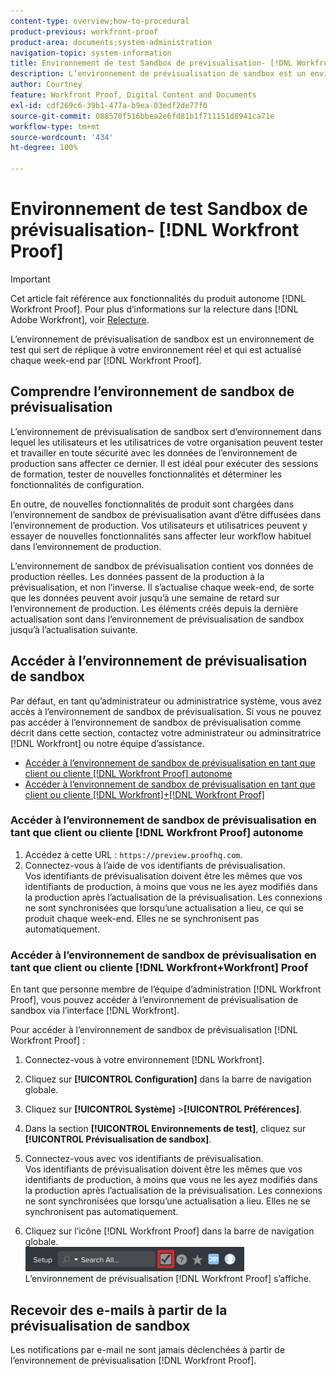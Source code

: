 ```yaml
---
content-type: overview;how-to-procedural
product-previous: workfront-proof
product-area: documents;system-administration
navigation-topic: system-information
title: Environnement de test Sandbox de prévisualisation- [!DNL Workfront Proof]
description: L’environnement de prévisualisation de sandbox est un environnement de test qui sert de réplique à votre environnement réel et qui est actualisé chaque week-end par  [!DNL Workfront Proof].
author: Courtney
feature: Workfront Proof, Digital Content and Documents
exl-id: cdf269c6-39b1-477a-b9ea-03edf2de77f0
source-git-commit: 088570f516bbea2e6fd81b1f711151d8941ca71e
workflow-type: tm+mt
source-wordcount: '434'
ht-degree: 100%

---
```


# Environnement de test Sandbox de prévisualisation- [!DNL Workfront Proof]

>[!IMPORTANT]
>
>Cet article fait référence aux fonctionnalités du produit autonome [!DNL Workfront Proof]. Pour plus d’informations sur la relecture dans [!DNL Adobe Workfront], voir [Relecture](../../../review-and-approve-work/proofing/proofing.md).

L’environnement de prévisualisation de sandbox est un environnement de test qui sert de réplique à votre environnement réel et qui est actualisé chaque week-end par [!DNL Workfront Proof].

## Comprendre l’environnement de sandbox de prévisualisation

L’environnement de prévisualisation de sandbox sert d’environnement dans lequel les utilisateurs et les utilisatrices de votre organisation peuvent tester et travailler en toute sécurité avec les données de l’environnement de production sans affecter ce dernier. Il est idéal pour exécuter des sessions de formation, tester de nouvelles fonctionnalités et déterminer les fonctionnalités de configuration.

En outre, de nouvelles fonctionnalités de produit sont chargées dans l’environnement de sandbox de prévisualisation avant d’être diffusées dans l’environnement de production. Vos utilisateurs et utilisatrices peuvent y essayer de nouvelles fonctionnalités sans affecter leur workflow habituel dans l’environnement de production.

L’environnement de sandbox de prévisualisation contient vos données de production réelles. Les données passent de la production à la prévisualisation, et non l’inverse. Il s’actualise chaque week-end, de sorte que les données peuvent avoir jusqu’à une semaine de retard sur l’environnement de production. Les éléments créés depuis la dernière actualisation sont dans l’environnement de prévisualisation de sandbox jusqu’à l’actualisation suivante.

## Accéder à l’environnement de prévisualisation de sandbox

Par défaut, en tant qu’administrateur ou administratrice système, vous avez accès à l’environnement de sandbox de prévisualisation. Si vous ne pouvez pas accéder à l’environnement de sandbox de prévisualisation comme décrit dans cette section, contactez votre administrateur ou adminsitratrice [!DNL Workfront] ou notre équipe d’assistance.

* [Accéder à l’environnement de sandbox de prévisualisation en tant que client ou cliente  [!DNL Workfront Proof]  autonome](#accessing-the-preview-sandbox-as-a-stand-alone-workfront-proof-customer)
* [Accéder à l’environnement de sandbox de prévisualisation en tant que client ou cliente  [!DNL Workfront]+[!DNL Workfront Proof] ](#accessing-the-preview-sandbox-as-a-workfrontworkfront-proof-customer)

### Accéder à l’environnement de sandbox de prévisualisation en tant que client ou cliente [!DNL Workfront Proof] autonome

1. Accédez à cette URL : `https://preview.proofhq.com`.
1. Connectez-vous à l’aide de vos identifiants de prévisualisation.\
   Vos identifiants de prévisualisation doivent être les mêmes que vos identifiants de production, à moins que vous ne les ayez modifiés dans la production après l’actualisation de la prévisualisation. Les connexions ne sont synchronisées que lorsqu’une actualisation a lieu, ce qui se produit chaque week-end. Elles ne se synchronisent pas automatiquement.

### Accéder à l’environnement de sandbox de prévisualisation en tant que client ou cliente [!DNL Workfront+Workfront] Proof

En tant que personne membre de l’équipe d’administration [!DNL Workfront Proof], vous pouvez accéder à l’environnement de prévisualisation de sandbox via l’interface [!DNL Workfront].

Pour accéder à l’environnement de sandbox de prévisualisation [!DNL Workfront Proof] :

1. Connectez-vous à votre environnement [!DNL Workfront].
1. Cliquez sur **[!UICONTROL Configuration]** dans la barre de navigation globale.
1. Cliquez sur **[!UICONTROL Système]** >**[!UICONTROL Préférences]**.

1. Dans la section **[!UICONTROL Environnements de test]**, cliquez sur **[!UICONTROL Prévisualisation de sandbox]**.

1. Connectez-vous avec vos identifiants de prévisualisation.\
   Vos identifiants de prévisualisation doivent être les mêmes que vos identifiants de production, à moins que vous ne les ayez modifiés dans la production après l’actualisation de la prévisualisation. Les connexions ne sont synchronisées que lorsqu’une actualisation a lieu. Elles ne se synchronisent pas automatiquement.
1. Cliquez sur l’icône [!DNL Workfront Proof] dans la barre de navigation globale.\
   ![proof_access_proofhq.png](assets/proof-access-proofhq-350x39.png)\
   L’environnement de prévisualisation [!DNL Workfront Proof] s’affiche.

## Recevoir des e-mails à partir de la prévisualisation de sandbox

Les notifications par e-mail ne sont jamais déclenchées à partir de l’environnement de prévisualisation [!DNL Workfront Proof].
